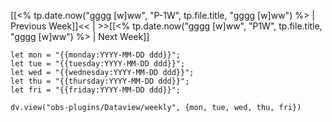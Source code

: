 [[<% tp.date.now("gggg [w]ww", "P-1W", tp.file.title, "gggg [w]ww") %> | Previous Week]]<< | >>[[<% tp.date.now("gggg [w]ww", "P1W", tp.file.title, "gggg [w]ww") %> | Next Week]]

```dataviewjs
let mon = "{{monday:YYYY-MM-DD ddd}}";
let tue = "{{tuesday:YYYY-MM-DD ddd}}";
let wed = "{{wednesday:YYYY-MM-DD ddd}}";
let thu = "{{thursday:YYYY-MM-DD ddd}}";
let fri = "{{friday:YYYY-MM-DD ddd}}";

dv.view("obs-plugins/Dataview/weekly", {mon, tue, wed, thu, fri})
```